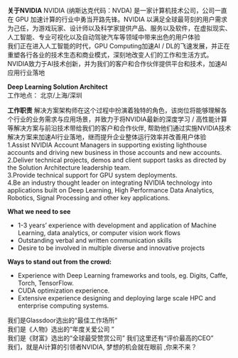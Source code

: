 **关于NVIDIA**
NVIDIA (纳斯达克代码：NVDA) 是一家计算机技术公司，公司一直在 GPU 加速计算的行业中勇当开路先锋。NVIDIA 以满足全球最苛刻的用户需求为己任，为游戏玩家、设计师以及科学家提供产品、服务以及软件，在虚拟现实、人工智能、专业可视化以及自动驾驶汽车等领域中带来出色的用户体验    
我们正在进入人工智能的时代，GPU Computing加速AI / DL的飞速发展，并正在重塑各行各业的技术生态和商业模式，深刻地改变人们的工作和生活方式。  
NVIDIA致力于AI技术创新，并为我们的客户和合作伙伴提供平台和技术，加速AI应用行业落地  

**Deep Learning Solution Architect**  
工作地点： 北京/上海/深圳  

 **工作职责**
解决方案架构师在这个过程中扮演着独特的角色，该岗位将能够理解各个行业的业务需求与应用场景，并致力于将NVIDIA最新的深度学习 / 高性能计算等解决方案与前沿技术带给我们的客户和合作伙伴, 帮助他们通过实施NVIDIA技术解决方案来加速AI行业落地，继而提升企业整体运行效率并改善用户体验    
1.Assist NVIDIA Account Managers in supporting existing lighthouse accounts and driving new business in those accounts and new accounts.    2.Deliver technical projects, demos and client support tasks as directed by the Solution Architecture leadership team.    
3.Provide technical support for GPU system deployments.    
4.Be an industry thought leader on integrating NVIDIA technology into applications built on Deep Learning, High Performance Data Analytics, Robotics, Signal Processing and other key applications.  

**What we need to see**  
- 1-3 years’ experience with development and application of Machine Learning, data analytics, or computer vision work flows   
- Outstanding verbal and written communication skills    
- Desire to be involved in multiple diverse and innovative projects  

**Ways to stand out from the crowd:**  
- Experience with Deep Learning frameworks and tools, eg. Digits, Caffe, Torch, TensorFlow.    
- CUDA optimization experience.  
- Extensive experience designing and deploying large scale HPC and enterprise computing systems.  

我们是Glassdoor选出的“最佳工作场所”     
我们是《人物》选出的“年度关爱公司 ”     
我们是《财富》选出的“全球最受赞赏公司” 我们这里还有“评价最高的CEO”     
我们，就是AI计算的引领者NVIDIA, 梦想的机会就在眼前 ,你来不来？    

